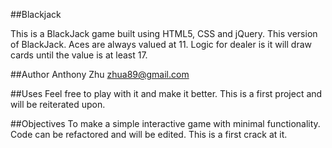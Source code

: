 ##Blackjack

This is a BlackJack game built using HTML5, CSS and jQuery.
This version of BlackJack.  Aces are always valued at 11.  Logic for dealer is it will draw cards until the value is at least 17.


##Author
Anthony Zhu
<linked>zhua89@gmail.com


##Uses
Feel free to play with it and make it better.  This is a first project and will be reiterated upon.

##Objectives
To make a simple interactive game with minimal functionality.  Code can be refactored and will be edited.  This is a first crack at it.
